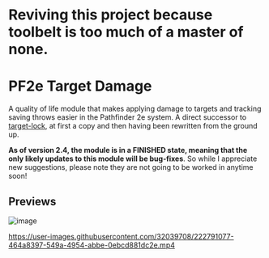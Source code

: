 # Reviving this project because toolbelt is too much of a master of none.

# PF2e Target Damage


A quality of life module that makes applying damage to targets and tracking saving throws easier in the Pathfinder 2e system.
A direct successor to [target-lock](https://github.com/WillNichols726/target-lock), at first a copy and then having been rewritten from the ground up.

**As of version 2.4, the module is in a FINISHED state, meaning that the only likely updates to this module will be bug-fixes**. So while I appreciate new suggestions, please note they are not going to be worked in anytime soon!

## Previews

![image](https://user-images.githubusercontent.com/32039708/219319279-46c84d68-8518-45f5-a90e-d581b72e4cba.png)

https://user-images.githubusercontent.com/32039708/222791077-464a8397-549a-4954-abbe-0ebcd881dc2e.mp4

